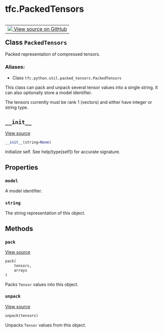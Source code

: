 <div itemscope itemtype="http://developers.google.com/ReferenceObject">
<meta itemprop="name" content="tfc.PackedTensors" />
<meta itemprop="path" content="Stable" />
<meta itemprop="property" content="model"/>
<meta itemprop="property" content="string"/>
<meta itemprop="property" content="__init__"/>
<meta itemprop="property" content="pack"/>
<meta itemprop="property" content="unpack"/>
</div>

# tfc.PackedTensors


<table class="tfo-notebook-buttons tfo-api" align="left">

<td>
  <a target="_blank" href="https://github.com/tensorflow/compression/tree/master/tensorflow_compression/python/util/packed_tensors.py">
    <img src="https://www.tensorflow.org/images/GitHub-Mark-32px.png" />
    View source on GitHub
  </a>
</td></table>



## Class `PackedTensors`

Packed representation of compressed tensors.



### Aliases:

* Class `tfc.python.util.packed_tensors.PackedTensors`


<!-- Placeholder for "Used in" -->

This class can pack and unpack several tensor values into a single string. It
can also optionally store a model identifier.

The tensors currently must be rank 1 (vectors) and either have integer or
string type.

<h2 id="__init__"><code>__init__</code></h2>

<a target="_blank" href="https://github.com/tensorflow/compression/tree/master/tensorflow_compression/python/util/packed_tensors.py">View source</a>

``` python
__init__(string=None)
```

Initialize self.  See help(type(self)) for accurate signature.




## Properties

<h3 id="model"><code>model</code></h3>

A model identifier.


<h3 id="string"><code>string</code></h3>

The string representation of this object.




## Methods

<h3 id="pack"><code>pack</code></h3>

<a target="_blank" href="https://github.com/tensorflow/compression/tree/master/tensorflow_compression/python/util/packed_tensors.py">View source</a>

``` python
pack(
    tensors,
    arrays
)
```

Packs `Tensor` values into this object.


<h3 id="unpack"><code>unpack</code></h3>

<a target="_blank" href="https://github.com/tensorflow/compression/tree/master/tensorflow_compression/python/util/packed_tensors.py">View source</a>

``` python
unpack(tensors)
```

Unpacks `Tensor` values from this object.




